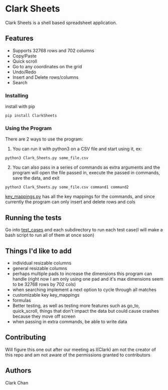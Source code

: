 # Clark Sheets

Clark Sheets is a shell based spreadsheet application.

## Features

* Supports 32768 rows and 702 columns
* Copy/Paste
* Quick scroll
* Go to any coordinates on the grid
* Undo/Redo
* Insert and Delete rows/columns
* Search

### Installing

install with pip

```
pip install ClarkSheets
```

### Using the Program

There are 2 ways to use the program:

1. You can run it with python3 on a CSV file and start using it, ex:

```
python3 Clark_Sheets.py some_file.csv
```

2. You can also pass in a series of commands as extra arguments and the program will open the file passed in, execute the passed in commands, save the data, and exit

```
python3 Clark_Sheets.py some_file.csv command1 command2
```
[key_mappings.py](https://github.com/rssys/linux-sheet/blob/master/key_mappings.py) has all the key mappings for the commands, and since currently the program can only insert and delete rows and cols

## Running the tests

Go into [test_cases](https://github.com/rssys/linux-sheet/tree/master/test_cases) and each subdirectory to run each test case(I will make a bash script to run all of them at once soon)

## Things I'd like to add

* individual resizable columns
* general resizable columns
* perhaps multiple pads to increase the dimensions this program can handle (right now I am only using one pad and it's max dimensions seem to be 32768 rows by 702 cols)
* when searching implement a next option to cycle through all matches
* customizable key key_mappings
* formulas
* Better testing, as well as testing more features such as go_to, quick_scroll, things that don't impact the data but could cause crashes because they move off screen
* when passing in extra commands, be able to write data

## Contributing

Will figure this one out after our meeting as I(Clark) am not the creator of this repo and am not aware of the permissions granted to contributors

## Authors

Clark Chan
